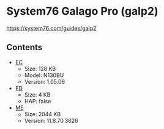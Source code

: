 # System76 Galago Pro (galp2)

https://system76.com/guides/galp2

## Contents

- [EC](./ec.rom)
  - Size: 128 KB
  - Model: N130BU
  - Version: 1.05.06
- [FD](./fd.rom)
  - Size: 4 KB
  - HAP: false
- [ME](./me.rom)
  - Size: 2044 KB
  - Version: 11.8.70.3626
